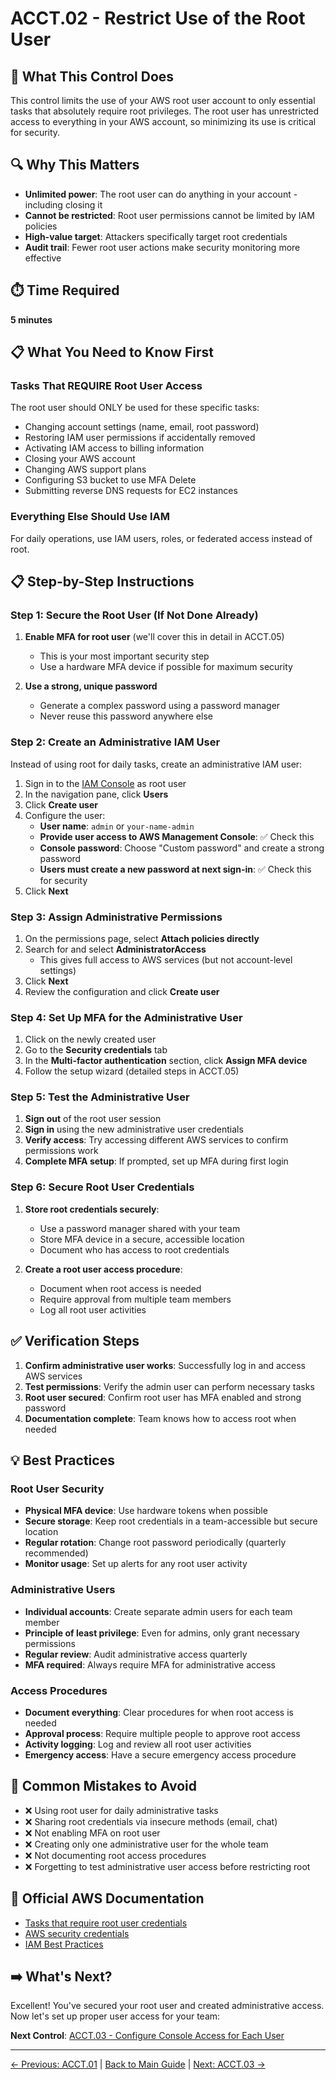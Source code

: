 # ACCT.02 - Restrict Use of the Root User

## 🎯 What This Control Does

This control limits the use of your AWS root user account to only essential tasks that absolutely require root privileges. The root user has unrestricted access to everything in your AWS account, so minimizing its use is critical for security.

## 🔍 Why This Matters

- **Unlimited power**: The root user can do anything in your account - including closing it
- **Cannot be restricted**: Root user permissions cannot be limited by IAM policies
- **High-value target**: Attackers specifically target root credentials
- **Audit trail**: Fewer root user actions make security monitoring more effective

## ⏱️ Time Required
**5 minutes**

## 📋 What You Need to Know First

### Tasks That REQUIRE Root User Access
The root user should ONLY be used for these specific tasks:
- Changing account settings (name, email, root password)
- Restoring IAM user permissions if accidentally removed
- Activating IAM access to billing information
- Closing your AWS account
- Changing AWS support plans
- Configuring S3 bucket to use MFA Delete
- Submitting reverse DNS requests for EC2 instances

### Everything Else Should Use IAM
For daily operations, use IAM users, roles, or federated access instead of root.

## 📋 Step-by-Step Instructions

### Step 1: Secure the Root User (If Not Done Already)

1. **Enable MFA for root user** (we'll cover this in detail in ACCT.05)
   - This is your most important security step
   - Use a hardware MFA device if possible for maximum security

2. **Use a strong, unique password**
   - Generate a complex password using a password manager
   - Never reuse this password anywhere else

### Step 2: Create an Administrative IAM User

Instead of using root for daily tasks, create an administrative IAM user:

1. Sign in to the [IAM Console](https://console.aws.amazon.com/iam) as root user
2. In the navigation pane, click **Users**
3. Click **Create user**
4. Configure the user:
   - **User name**: `admin` or `your-name-admin`
   - **Provide user access to AWS Management Console**: ✅ Check this
   - **Console password**: Choose "Custom password" and create a strong password
   - **Users must create a new password at next sign-in**: ✅ Check this for security
5. Click **Next**

### Step 3: Assign Administrative Permissions

1. On the permissions page, select **Attach policies directly**
2. Search for and select **AdministratorAccess**
   - This gives full access to AWS services (but not account-level settings)
3. Click **Next**
4. Review the configuration and click **Create user**

### Step 4: Set Up MFA for the Administrative User

1. Click on the newly created user
2. Go to the **Security credentials** tab
3. In the **Multi-factor authentication** section, click **Assign MFA device**
4. Follow the setup wizard (detailed steps in ACCT.05)

### Step 5: Test the Administrative User

1. **Sign out** of the root user session
2. **Sign in** using the new administrative user credentials
3. **Verify access**: Try accessing different AWS services to confirm permissions work
4. **Complete MFA setup**: If prompted, set up MFA during first login

### Step 6: Secure Root User Credentials

1. **Store root credentials securely**:
   - Use a password manager shared with your team
   - Store MFA device in a secure, accessible location
   - Document who has access to root credentials

2. **Create a root user access procedure**:
   - Document when root access is needed
   - Require approval from multiple team members
   - Log all root user activities

## ✅ Verification Steps

1. **Confirm administrative user works**: Successfully log in and access AWS services
2. **Test permissions**: Verify the admin user can perform necessary tasks
3. **Root user secured**: Confirm root user has MFA enabled and strong password
4. **Documentation complete**: Team knows how to access root when needed

## 💡 Best Practices

### Root User Security
- **Physical MFA device**: Use hardware tokens when possible
- **Secure storage**: Keep root credentials in a team-accessible but secure location
- **Regular rotation**: Change root password periodically (quarterly recommended)
- **Monitor usage**: Set up alerts for any root user activity

### Administrative Users
- **Individual accounts**: Create separate admin users for each team member
- **Principle of least privilege**: Even for admins, only grant necessary permissions
- **Regular review**: Audit administrative access quarterly
- **MFA required**: Always require MFA for administrative access

### Access Procedures
- **Document everything**: Clear procedures for when root access is needed
- **Approval process**: Require multiple people to approve root access
- **Activity logging**: Log and review all root user activities
- **Emergency access**: Have a secure emergency access procedure

## 🚨 Common Mistakes to Avoid

- ❌ Using root user for daily administrative tasks
- ❌ Sharing root credentials via insecure methods (email, chat)
- ❌ Not enabling MFA on root user
- ❌ Creating only one administrative user for the whole team
- ❌ Not documenting root access procedures
- ❌ Forgetting to test administrative user access before restricting root

## 🔗 Official AWS Documentation

- [Tasks that require root user credentials](https://docs.aws.amazon.com/IAM/latest/UserGuide/id_root-user.html#root-user-tasks)
- [AWS security credentials](https://docs.aws.amazon.com/IAM/latest/UserGuide/security-creds.html)
- [IAM Best Practices](https://docs.aws.amazon.com/IAM/latest/UserGuide/best-practices.html)

## ➡️ What's Next?

Excellent! You've secured your root user and created administrative access. Now let's set up proper user access for your team:

**Next Control**: [ACCT.03 - Configure Console Access for Each User](./acct-03.md)

---

[← Previous: ACCT.01](./acct-01.md) | [Back to Main Guide](./README.md) | [Next: ACCT.03 →](./acct-03.md)
